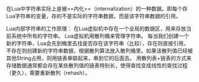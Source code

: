 在Lua中字符串实际上是被==内化==（internalization）的一种数据。即每个存Lua字符串的变量，存的不是实际的字符串数据，而是该字符串数据的引用。

Lua内部字符串的工作原理：
	在Lua虚拟机中存在一个全局的数据区，用来存放当前系统中所有的字符串。
	Lua虚拟机用散列桶来管理字符串。
	每当我们创建一个新的字符串，Lua会先到桶里去找是否存在该字符串（比较），存在则直接引用，不存在则创建新的字符串数据，根据散列算法放入散列桶里。如果该散列值已经被其他String占用，则用链表串联起来，串到它的后面去。
	用散列表+链表的方式来存储数据通常都会存在某些散列值的链表特别长，使得查找变成线性的查找过程（更久），需要重新散列（rehash）。